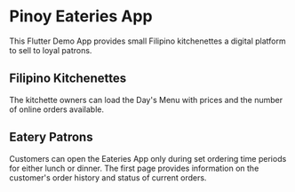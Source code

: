 # Pinoy Eateries App

This Flutter Demo App provides small Filipino kitchenettes a digital platform to sell to loyal patrons.

## Filipino Kitchenettes

The kitchette owners can load the Day's Menu with prices and the number of online orders available.

## Eatery Patrons

Customers can open the Eateries App only during set ordering time periods for either lunch or dinner. The first page provides information on the customer's order history and status of current orders.
